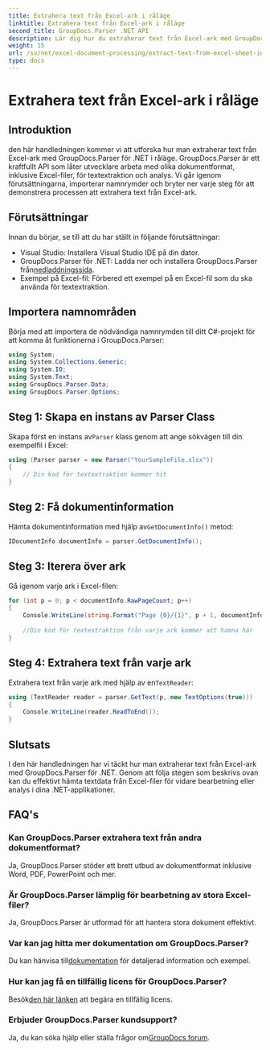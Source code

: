 ```yaml
---
title: Extrahera text från Excel-ark i råläge
linktitle: Extrahera text från Excel-ark i råläge
second_title: GroupDocs.Parser .NET API
description: Lär dig hur du extraherar text från Excel-ark med GroupDocs.Parser för .NET i den här omfattande självstudien. Ladda ner och börja analysera.
weight: 15
url: /sv/net/excel-document-processing/extract-text-from-excel-sheet-in-raw-mode/
type: docs
---
```

# Extrahera text från Excel-ark i råläge

## Introduktion
den här handledningen kommer vi att utforska hur man extraherar text från Excel-ark med GroupDocs.Parser för .NET i råläge. GroupDocs.Parser är ett kraftfullt API som låter utvecklare arbeta med olika dokumentformat, inklusive Excel-filer, för textextraktion och analys. Vi går igenom förutsättningarna, importerar namnrymder och bryter ner varje steg för att demonstrera processen att extrahera text från Excel-ark.
## Förutsättningar
Innan du börjar, se till att du har ställt in följande förutsättningar:
- Visual Studio: Installera Visual Studio IDE på din dator.
-  GroupDocs.Parser för .NET: Ladda ner och installera GroupDocs.Parser från[nedladdningssida](https://releases.groupdocs.com/parser/net/).
- Exempel på Excel-fil: Förbered ett exempel på en Excel-fil som du ska använda för textextraktion.

## Importera namnområden
Börja med att importera de nödvändiga namnrymden till ditt C#-projekt för att komma åt funktionerna i GroupDocs.Parser:
```csharp
using System;
using System.Collections.Generic;
using System.IO;
using System.Text;
using GroupDocs.Parser.Data;
using GroupDocs.Parser.Options;
```
## Steg 1: Skapa en instans av Parser Class
 Skapa först en instans av`Parser` klass genom att ange sökvägen till din exempelfil i Excel:
```csharp
using (Parser parser = new Parser("YourSampleFile.xlsx"))
{
    // Din kod för textextraktion kommer hit
}
```
## Steg 2: Få dokumentinformation
 Hämta dokumentinformation med hjälp av`GetDocumentInfo()` metod:
```csharp
IDocumentInfo documentInfo = parser.GetDocumentInfo();
```
## Steg 3: Iterera över ark
Gå igenom varje ark i Excel-filen:
```csharp
for (int p = 0; p < documentInfo.RawPageCount; p++)
{
    Console.WriteLine(string.Format("Page {0}/{1}", p + 1, documentInfo.RawPageCount));
    
    //Din kod för textextraktion från varje ark kommer att hamna här
}
```
## Steg 4: Extrahera text från varje ark
 Extrahera text från varje ark med hjälp av en`TextReader`:
```csharp
using (TextReader reader = parser.GetText(p, new TextOptions(true)))
{
    Console.WriteLine(reader.ReadToEnd());
}
```

## Slutsats
I den här handledningen har vi täckt hur man extraherar text från Excel-ark med GroupDocs.Parser för .NET. Genom att följa stegen som beskrivs ovan kan du effektivt hämta textdata från Excel-filer för vidare bearbetning eller analys i dina .NET-applikationer.

## FAQ's
### Kan GroupDocs.Parser extrahera text från andra dokumentformat?
Ja, GroupDocs.Parser stöder ett brett utbud av dokumentformat inklusive Word, PDF, PowerPoint och mer.
### Är GroupDocs.Parser lämplig för bearbetning av stora Excel-filer?
Ja, GroupDocs.Parser är utformad för att hantera stora dokument effektivt.
### Var kan jag hitta mer dokumentation om GroupDocs.Parser?
 Du kan hänvisa till[dokumentation](https://tutorials.groupdocs.com/parser/net/) för detaljerad information och exempel.
### Hur kan jag få en tillfällig licens för GroupDocs.Parser?
 Besök[den här länken](https://purchase.groupdocs.com/temporary-license/) att begära en tillfällig licens.
### Erbjuder GroupDocs.Parser kundsupport?
Ja, du kan söka hjälp eller ställa frågor om[GroupDocs forum](https://forum.groupdocs.com/c/parser/17).